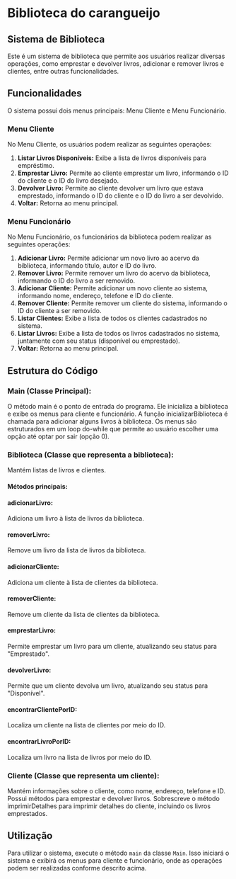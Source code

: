 # Biblioteca do carangueijo
## Sistema de Biblioteca

Este é um sistema de biblioteca que permite aos usuários realizar diversas operações, como emprestar e devolver livros, adicionar e remover livros e clientes, entre outras funcionalidades.

## Funcionalidades

O sistema possui dois menus principais: Menu Cliente e Menu Funcionário.

### Menu Cliente

No Menu Cliente, os usuários podem realizar as seguintes operações:

1. **Listar Livros Disponíveis:** Exibe a lista de livros disponíveis para empréstimo.
2. **Emprestar Livro:** Permite ao cliente emprestar um livro, informando o ID do cliente e o ID do livro desejado.
3. **Devolver Livro:** Permite ao cliente devolver um livro que estava emprestado, informando o ID do cliente e o ID do livro a ser devolvido.
0. **Voltar:** Retorna ao menu principal.

### Menu Funcionário

No Menu Funcionário, os funcionários da biblioteca podem realizar as seguintes operações:

1. **Adicionar Livro:** Permite adicionar um novo livro ao acervo da biblioteca, informando título, autor e ID do livro.
2. **Remover Livro:** Permite remover um livro do acervo da biblioteca, informando o ID do livro a ser removido.
3. **Adicionar Cliente:** Permite adicionar um novo cliente ao sistema, informando nome, endereço, telefone e ID do cliente.
4. **Remover Cliente:** Permite remover um cliente do sistema, informando o ID do cliente a ser removido.
5. **Listar Clientes:** Exibe a lista de todos os clientes cadastrados no sistema.
6. **Listar Livros:** Exibe a lista de todos os livros cadastrados no sistema, juntamente com seu status (disponível ou emprestado).
0. **Voltar:** Retorna ao menu principal.

## Estrutura do Código

### Main (Classe Principal):
O método main é o ponto de entrada do programa. 
Ele inicializa a biblioteca e exibe os menus para cliente e funcionário.
A função inicializarBiblioteca é chamada para adicionar alguns livros à biblioteca.
Os menus são estruturados em um loop do-while que permite ao usuário escolher uma opção até optar por sair (opção 0).

### Biblioteca (Classe que representa a biblioteca):
Mantém listas de livros e clientes.
#### Métodos principais:
#### adicionarLivro:
Adiciona um livro à lista de livros da biblioteca.
#### removerLivro:
Remove um livro da lista de livros da biblioteca.
#### adicionarCliente:
Adiciona um cliente à lista de clientes da biblioteca.
#### removerCliente:
Remove um cliente da lista de clientes da biblioteca.
#### emprestarLivro:
Permite emprestar um livro para um cliente, atualizando seu status para "Emprestado".
#### devolverLivro: 
Permite que um cliente devolva um livro, atualizando seu status para "Disponível".
#### encontrarClientePorID:
Localiza um cliente na lista de clientes por meio do ID.
#### encontrarLivroPorID:
Localiza um livro na lista de livros por meio do ID.

### Cliente (Classe que representa um cliente):
Mantém informações sobre o cliente, como nome, endereço, telefone e ID.
Possui métodos para emprestar e devolver livros.
Sobrescreve o método imprimirDetalhes para imprimir detalhes do cliente, incluindo os livros emprestados.
## Utilização

Para utilizar o sistema, execute o método `main` da classe `Main`. Isso iniciará o sistema e exibirá os menus para cliente e funcionário, onde as operações podem ser realizadas conforme descrito acima.


